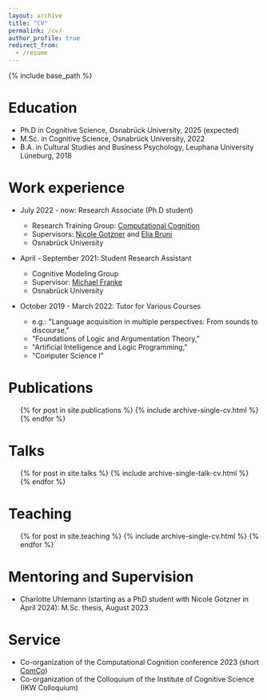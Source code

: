 ```yaml
---
layout: archive
title: "CV"
permalink: /cv/
author_profile: true
redirect_from:
  - /resume
---
```


{% include base_path %}

Education
======
* Ph.D in Cognitive Science, Osnabrück University, 2025 (expected)
* M.Sc. in Cognitive Science, Osnabrück University, 2022
* B.A. in Cultural Studies and Business Psychology, Leuphana University Lüneburg, 2018

Work experience
======
* July 2022 - now: Research Associate (Ph.D student)
  * Research Training Group: [Computational Cognition](https://www.comco.uni-osnabrueck.de/)
  * Supervisors: [Nicole Gotzner](https://sites.google.com/view/nicolegotzner/home) and [Elia Bruni](https://eliabruni.github.io/)
  * Osnabrück University

* April - September 2021: Student Research Assistant
  * Cognitive Modeling Group
  * Supervisor: [Michael Franke](https://michael-franke.github.io/heimseite/)
  * Osnabrück University
  
* October 2019 - March 2022: Tutor for Various Courses
  * e.g.: "Language acquisition in multiple perspectives: From sounds to discourse,"
  * "Foundations of Logic and Argumentation Theory,"
  * "Artificial Intelligence and Logic Programming,"
  * "Computer Science I"

Publications
======
  <ul>{% for post in site.publications %}
    {% include archive-single-cv.html %}
  {% endfor %}</ul>
  
Talks
======
  <ul>{% for post in site.talks %}
    {% include archive-single-talk-cv.html %}
  {% endfor %}</ul>
  
Teaching
======
  <ul>{% for post in site.teaching %}
    {% include archive-single-cv.html %}
  {% endfor %}</ul>
  
Mentoring and Supervision
======
* Charlotte Uhlemann (starting as a PhD student with Nicole Gotzner in April 2024): M.Sc. thesis, August 2023
  
Service
======
* Co-organization of the Computational Cognition conference 2023 (short [ComCo](https://comco23.github.io/))
* Co-organization of the Colloquium of the Institute of Cognitive Science (IKW Colloquium)

